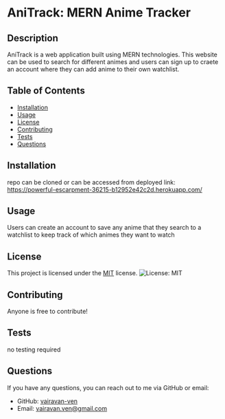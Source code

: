 # AniTrack: MERN Anime Tracker

  ## Description
AniTrack is a web application built using MERN technologies. This website can be used to search for different animes and users can sign up to craete an account where they can add anime to their own watchlist.

## Table of Contents
- [Installation](#installation)
- [Usage](#usage)
- [License](#license)
- [Contributing](#contributing)
- [Tests](#tests)
- [Questions](#questions)

## Installation
repo can be cloned or can be accessed from deployed link: https://powerful-escarpment-36215-b12952e42c2d.herokuapp.com/

## Usage
Users can create an account to save any anime that they search to a watchlist to keep track of which animes they want to watch


## License
This project is licensed under the [MIT](https://opensource.org/licenses/MIT) license. ![License: MIT](https://img.shields.io/badge/License-MIT-yellow.svg)


## Contributing
Anyone is free to contribute!

## Tests
no testing required

## Questions
If you have any questions, you can reach out to me via GitHub or email:
- GitHub: [vairavan-ven](https://github.com/vairavan-ven)
- Email: vairavan.ven@gmail.com

